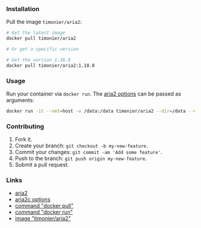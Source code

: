 ### Installation

Pull the image `timonier/aria2`:

```bash
# Get the latest image
docker pull timonier/aria2

# Or get a specific version

# Get the version 1.18.8
docker pull timonier/aria2:1.18.8
```

### Usage

Run your container via `docker run`. The [aria2 options](http://aria2.sourceforge.net/manual/en/html/aria2c.html) can be passed as arguments:

```bash
docker run -it --net=host -v /data:/data timonier/aria2 --dir=/data --enable-rpc --rpc-listen-all=true
```

### Contributing

1. Fork it.
2. Create your branch: `git checkout -b my-new-feature`.
3. Commit your changes: `git commit -am 'Add some feature'`.
4. Push to the branch: `git push origin my-new-feature`.
5. Submit a pull request.

### Links

* [aria2](http://aria2.sourceforge.net/)
* [aria2c options](http://aria2.sourceforge.net/manual/en/html/aria2c.html)
* [command "docker pull"](https://docs.docker.com/reference/commandline/pull/)
* [command "docker run"](https://docs.docker.com/reference/run/)
* [image "timonier/aria2"](https://hub.docker.com/r/timonier/aria2/)
